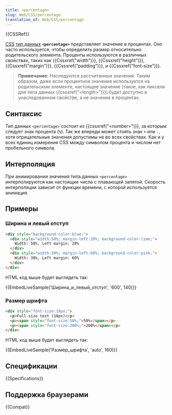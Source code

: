 ```yaml
---
title: <percentage>
slug: Web/CSS/percentage
translation_of: Web/CSS/percentage
---
```


{{CSSRef}}

[CSS](/ru/docs/Web/CSS) [тип данных](/ru/docs/Web/CSS/CSS_Types) **`<percentage>`** представляет значение в процентах. Оно часто используется, чтобы определить размер относительно родительского элемента. Проценты используются в различных свойствах, таких как {{Cssxref("width")}}, {{Cssxref("height")}}, {{Cssxref("margin")}}, {{Cssxref("padding")}}, и {{Cssxref("font-size")}}.

> **Примечание:** Наследуются рассчитанные значения. Таким образом, даже если процентное значение используется на родительском элементе, настоящее значение (такое, как пиксели для типа данных {{cssxref("&lt;length&gt;")}}) будет доступно в унаследованном свойстве, а не значение в процентах.

## Синтаксис

Тип данных `<percentage>` состоит из {{cssxref("&lt;number&gt;")}}, за которым следует знак процента (`%`). Так же впереди может стоять знак `+` или `-`, хотя отрицательные значения допустимы не во всех свойствах. Как и у всех единиц измерения CSS между символом процента и числом нет пробельного символа.

## Интерполяция

При анимировании значения типа данных `<percentage>` интерполируются как настоящие числа с плавающей запятой. Скорость интерполяции зависит от функции времени, с которой используется анимация.

## Примеры

### Ширина и левый отступ

```html
<div style="background-color:blue;">
  <div style="width:50%; margin-left:20%; background-color:lime;">
    Width: 50%, Left margin: 20%
  </div>
  <div style="width:30%; margin-left:60%; background-color:pink;">
    Width: 30%, Left margin: 60%
  </div>
</div>
```

HTML код выше будет выглядеть так:

{{EmbedLiveSample('Ширина_и_левый_отступ', '600', 140)}}

### Размер шрифта

```html
<div style="font-size:18px;">
  <p>Full-size text (18px)</p>
  <p><span style="font-size:50%;">50%</span></p>
  <p><span style="font-size:200%;">200%</span></p>
</div>
```

HTML код выше будет выглядеть так:

{{EmbedLiveSample('Размер_шрифта', 'auto', 160)}}

## Спецификации

{{Specifications}}

## Поддержка браузерами

{{Compat}}
